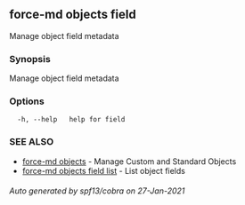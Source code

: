 ## force-md objects field

Manage object field metadata

### Synopsis

Manage object field metadata

### Options

```
  -h, --help   help for field
```

### SEE ALSO

* [force-md objects](force-md_objects.md)	 - Manage Custom and Standard Objects
* [force-md objects field list](force-md_objects_field_list.md)	 - List object fields

###### Auto generated by spf13/cobra on 27-Jan-2021
